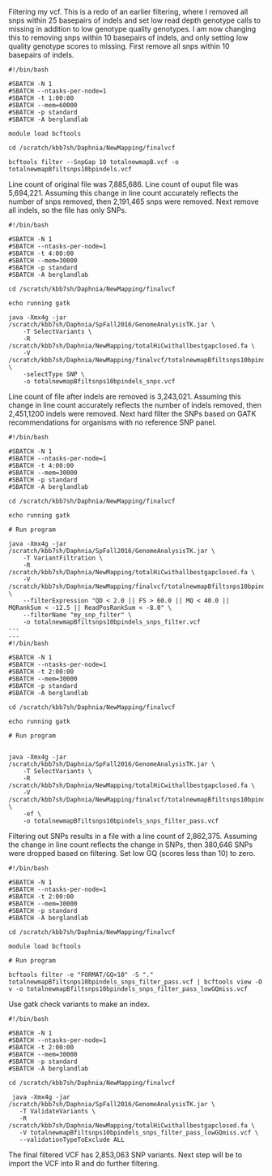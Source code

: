 Filtering my vcf.
This is a redo of an earlier filtering, where I removed all snps within 25 basepairs of indels and set low read depth genotype calls to missing in addition to low genotype quality genotypes. I am now changing this to removing snps within 10 basepairs of indels, and only setting low quality genotype scores to missing.
First remove all snps within 10 basepairs of indels.
```
#!/bin/bash

#SBATCH -N 1
#SBATCH --ntasks-per-node=1
#SBATCH -t 1:00:00
#SBATCH --mem=60000
#SBATCH -p standard
#SBATCH -A berglandlab

module load bcftools

cd /scratch/kbb7sh/Daphnia/NewMapping/finalvcf

bcftools filter --SnpGap 10 totalnewmapB.vcf -o totalnewmapBfiltsnps10bpindels.vcf
```
Line count of original file was 7,885,686. Line count of ouput file was 5,694,221. Assuming this change in line count accurately reflects the number of snps removed, then 2,191,465 snps were removed.
Next remove all indels, so the file has only SNPs.
```
#!/bin/bash

#SBATCH -N 1
#SBATCH --ntasks-per-node=1
#SBATCH -t 4:00:00
#SBATCH --mem=30000
#SBATCH -p standard
#SBATCH -A berglandlab

cd /scratch/kbb7sh/Daphnia/NewMapping/finalvcf

echo running gatk 

java -Xmx4g -jar /scratch/kbb7sh/Daphnia/SpFall2016/GenomeAnalysisTK.jar \
	-T SelectVariants \
	-R /scratch/kbb7sh/Daphnia/NewMapping/totalHiCwithallbestgapclosed.fa \
	-V /scratch/kbb7sh/Daphnia/NewMapping/finalvcf/totalnewmapBfiltsnps10bpindels.vcf \
    -selectType SNP \
    -o totalnewmapBfiltsnps10bpindels_snps.vcf 
```
Line count of file after indels are removed is 3,243,021. Assuming this change in line count accurately reflects the number of indels removed, then 2,451,1200 indels were removed.
Next hard filter the SNPs based on GATK recommendations for organisms with no reference SNP panel.
```
#!/bin/bash

#SBATCH -N 1
#SBATCH --ntasks-per-node=1
#SBATCH -t 4:00:00
#SBATCH --mem=30000
#SBATCH -p standard
#SBATCH -A berglandlab

cd /scratch/kbb7sh/Daphnia/NewMapping/finalvcf

echo running gatk 

# Run program

java -Xmx4g -jar /scratch/kbb7sh/Daphnia/SpFall2016/GenomeAnalysisTK.jar \
	-T VariantFiltration \
	-R /scratch/kbb7sh/Daphnia/NewMapping/totalHiCwithallbestgapclosed.fa \
	-V /scratch/kbb7sh/Daphnia/NewMapping/finalvcf/totalnewmapBfiltsnps10bpindels_snps.vcf   \
    --filterExpression "QD < 2.0 || FS > 60.0 || MQ < 40.0 || MQRankSum < -12.5 || ReadPosRankSum < -8.0" \
    --filterName "my_snp_filter" \
    -o totalnewmapBfiltsnps10bpindels_snps_filter.vcf
---
---
#!/bin/bash

#SBATCH -N 1
#SBATCH --ntasks-per-node=1
#SBATCH -t 2:00:00
#SBATCH --mem=30000
#SBATCH -p standard
#SBATCH -A berglandlab

cd /scratch/kbb7sh/Daphnia/NewMapping/finalvcf

echo running gatk 

# Run program


java -Xmx4g -jar /scratch/kbb7sh/Daphnia/SpFall2016/GenomeAnalysisTK.jar \
	-T SelectVariants \
	-R /scratch/kbb7sh/Daphnia/NewMapping/totalHiCwithallbestgapclosed.fa \
	-V /scratch/kbb7sh/Daphnia/NewMapping/finalvcf/totalnewmapBfiltsnps10bpindels_snps_filter.vcf   \
	-ef \
    -o totalnewmapBfiltsnps10bpindels_snps_filter_pass.vcf
```
Filtering out SNPs results in a file with a line count of 2,862,375. Assuming the change in line count reflects the change in SNPs, then 380,646 SNPs were dropped based on filtering.
Set low GQ (scores less than 10) to zero.
```
#!/bin/bash

#SBATCH -N 1
#SBATCH --ntasks-per-node=1
#SBATCH -t 2:00:00
#SBATCH --mem=30000
#SBATCH -p standard
#SBATCH -A berglandlab

cd /scratch/kbb7sh/Daphnia/NewMapping/finalvcf

module load bcftools

# Run program

bcftools filter -e "FORMAT/GQ<10" -S "." totalnewmapBfiltsnps10bpindels_snps_filter_pass.vcf | bcftools view -O v -o totalnewmapBfiltsnps10bpindels_snps_filter_pass_lowGQmiss.vcf
```
Use gatk check variants to make an index.
```
#!/bin/bash

#SBATCH -N 1
#SBATCH --ntasks-per-node=1
#SBATCH -t 2:00:00
#SBATCH --mem=30000
#SBATCH -p standard
#SBATCH -A berglandlab

cd /scratch/kbb7sh/Daphnia/NewMapping/finalvcf

 java -Xmx4g -jar /scratch/kbb7sh/Daphnia/SpFall2016/GenomeAnalysisTK.jar \
   -T ValidateVariants \
   -R /scratch/kbb7sh/Daphnia/NewMapping/totalHiCwithallbestgapclosed.fa \
   -V totalnewmapBfiltsnps10bpindels_snps_filter_pass_lowGQmiss.vcf \
   --validationTypeToExclude ALL
```
The final filtered VCF has 2,853,063 SNP variants. Next step will be to import the VCF into R and do further filtering.
